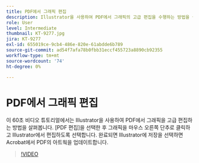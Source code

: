 ```yaml
---
title: PDF에서 그래픽 편집
description: Illustrator을 사용하여 PDF에서 그래픽의 고급 편집을 수행하는 방법을 살펴봅니다
role: User
level: Intermediate
thumbnail: KT-9277.jpg
jira: KT-9277
exl-id: 655019ce-9cb4-486e-820e-61abdde6b789
source-git-commit: ad54f7afa78b0fbb31eccf455723a8890cb92355
workflow-type: tm+mt
source-wordcount: '74'
ht-degree: 0%

---
```


# PDF에서 그래픽 편집

이 60초 비디오 튜토리얼에서는 Illustrator을 사용하여 PDF에서 그래픽을 고급 편집하는 방법을 살펴봅니다. [PDF 편집]을 선택한 후 그래픽을 마우스 오른쪽 단추로 클릭하고 Illustrator에서 편집하도록 선택합니다. 완료되면 Illustrator에 저장을 선택하면 Acrobat에서 PDF의 아트웍을 업데이트합니다.

>[!VIDEO](https://video.tv.adobe.com/v/338277?quality=12&learn=on&hidetitle=true)
